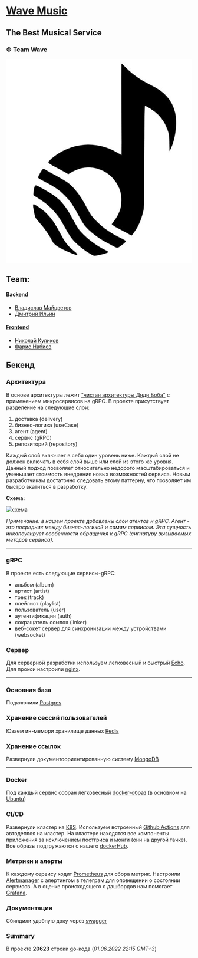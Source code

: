 # [Wave Music](https://wave-music.online)
## The Best Musical Service

### © Team Wave

![Team Wave](logo.jpg "logo")

## Team:

#### Backend

- [Владислав Майцветов](https://github.com/Mausved)
- [Дмитрий Ильин](https://github.com/Neytrinoo)

#### [Frontend](https://github.com/frontend-park-mail-ru/2022_1_Wave)

- [Николай Куликов](https://github.com/NNKulickov)
- [Фарис Набиев](https://github.com/rflban)

## Бекенд

### Архитектура

В основе архитектуры лежит ["чистая архитектуры Дяди Боба"](https://github.com/bxcodec/go-clean-arch) с применением
микросервисов на gRPC. В проекте присутствует разделение на следующие слои:

1. доставка (delivery)
2. бизнес-логика (useCase)
3. агент (agent)
4. сервис (gRPC)
5. репозиторий (repository)

Каждый слой включает в себя один уровень ниже. Каждый слой не должен включать в себя слой выше или слой из этого же
уровня. Данный подход позволяет относительно недорого масштабироваться и уменьшает стоимость внедрения новых
возможностей сервиса. Новым разработчикам достаточно следовать этому паттерну, что позволяет им быстро вкатиться в
разработку.

**Схема:**

![схема](https://github.com/bxcodec/go-clean-arch/raw/master/clean-arch.png "схема")

*Примечание: в нашем проекте добавлены слои агентов и gRPC. Агент - это посредник между бизнес-логикой и самим сервисом.
Эта сущность инкапсулирует особенности обращения к gRPC (сигнатуру вызываемых методов сервиса).*

---

### gRPC

В проекте есть следующие сервисы-gRPC:

- альбом (album)
- артист (artist)
- трек (track)
- плейлист (playlist)
- пользователь (user)
- аутентификация (auth)
- сокращатель ссылок (linker)
- веб-сокет сервер для синхронизации между устройствами (websocket)

### Сервер

Для серверной разработки используем легковесный и быстрый [Echo](https://echo.labstack.com/). Для прокси
настроили [nginx](https://nginx.org/).

---

### Основная база

Подключили [Postgres](https://www.postgresql.org/)

### Хранение сессий пользователей

Юзаем ин-мемори хранилище данных [Redis](https://redis.io/)

### Хранение ссылок

Развернули документоориентированную систему [MongoDB](https://www.mongodb.com/)

---

### Docker

Под каждый сервис собран легковесный [docker-образ](https://www.docker.com/) (в основном
на [Ubuntu](https://ubuntu.com/))

### CI/CD

Развернули кластер на [K8S](https://kubernetes.io/ru/). Используем
встроенный [Github Actions](https://github.com/features/actions) для автодеплоя на кластер. На кластере находятся все
компоненты приложения за исключением постгриса и монги (они на другой тачке). Все образы подгружаются с
нашего [dockerHub](https://hub.docker.com/).

### Метрики и алерты

К каждому сервису ходит [Prometheus](https://prometheus.io/) для сбора метрик.
Настроили [Alertmanager](https://prometheus.io/docs/alerting/latest/alertmanager/) с алертингом в телеграм для
оповещении о состоянии сервисов. А в оценке происходящего с дашбордов нам помогает [Grafana](https://grafana.com/).

### Документация

Сбилдили удобную доку через [swagger](https://github.com/swaggo/swag)

### Summary

В проекте **20623** строки go-кода (*01.06.2022 22:15 GMT+3*)



